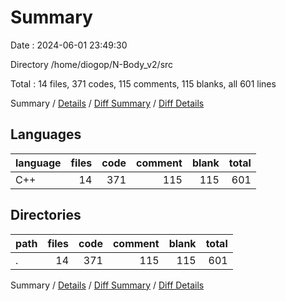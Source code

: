 # Summary

Date : 2024-06-01 23:49:30

Directory /home/diogop/N-Body_v2/src

Total : 14 files,  371 codes, 115 comments, 115 blanks, all 601 lines

Summary / [Details](details.md) / [Diff Summary](diff.md) / [Diff Details](diff-details.md)

## Languages
| language | files | code | comment | blank | total |
| :--- | ---: | ---: | ---: | ---: | ---: |
| C++ | 14 | 371 | 115 | 115 | 601 |

## Directories
| path | files | code | comment | blank | total |
| :--- | ---: | ---: | ---: | ---: | ---: |
| . | 14 | 371 | 115 | 115 | 601 |

Summary / [Details](details.md) / [Diff Summary](diff.md) / [Diff Details](diff-details.md)